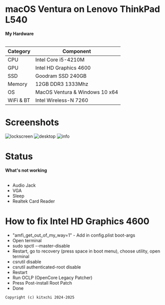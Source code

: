# macOS Ventura on Lenovo ThinkPad L540 



<summary><strong>My Hardware</strong></summary>
<br>

| Category  | Component                            |
| --------- | ------------------------------------ |
| CPU       | Intel Core i5-4210M                 |
| GPU       | Intel HD Graphics 4600               |
| SSD       | Goodram SSD 240GB               |
| Memory    | 12GB DDR3 1333Mhz                     |
| OS    | MacOS Ventura & Windows 10 x64                    |
| WiFi & BT | Intel Wireless-N 7260                |

# Screenshots

![lockscreen](https://github.com/user-attachments/assets/a930d897-a93d-4631-bd62-4a56b2194895)
![desktop](https://github.com/user-attachments/assets/f9ca0758-fc43-44b8-8c04-bb7f0e103697)
![info](https://github.com/user-attachments/assets/bbca4895-ef3f-46dc-989e-4758b3203c14)

# Status
  
<summary><strong>What's not working</strong></summary>
</br>

- Audio Jack
- VGA
- Sleep
- Realtek Card Reader


# How to fix Intel HD Graphics 4600

- "amfi_get_out_of_my_way=1" - Add in config.plist boot-args
- Open terminal
- sudo spctl --master-disable
- Restart, go to recovery (press space in boot menu), choose utility, open terminal
- csrutil disable
- csrutil authenticated-root disable
- Restart
- Run OCLP (OpenCore Legacy Patcher)
- Press Post-install Root Patch
- Done



```Copyright (c) kitxchi 2024-2025```
